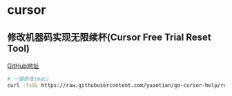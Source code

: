 
# cursor

## 修改机器码实现无限续杯(Cursor Free Trial Reset Tool)

[GitHub地址](https://github.com/yuaotian/go-cursor-help)

```bash
# 一键修改(mac)
curl -fsSL https://raw.githubusercontent.com/yuaotian/go-cursor-help/refs/heads/master/scripts/run/cursor_mac_id_modifier.sh | sudo bash 
```
